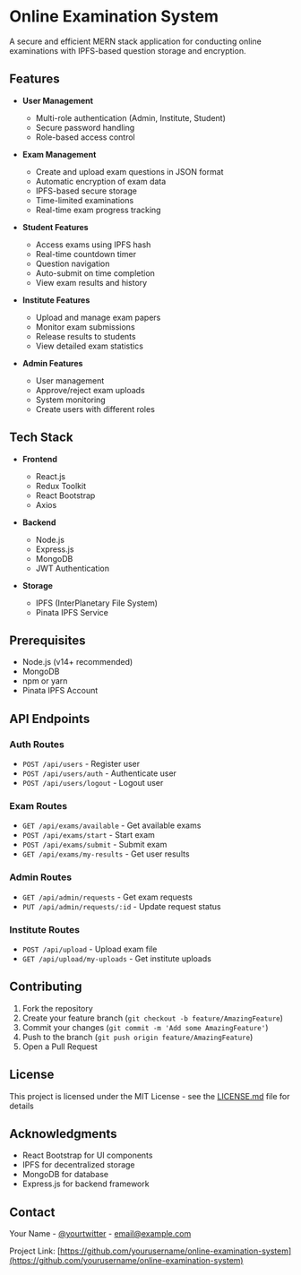 # Online Examination System

A secure and efficient MERN stack application for conducting online examinations with IPFS-based question storage and encryption.

## Features

- **User Management**
  - Multi-role authentication (Admin, Institute, Student)
  - Secure password handling
  - Role-based access control

- **Exam Management**
  - Create and upload exam questions in JSON format
  - Automatic encryption of exam data
  - IPFS-based secure storage
  - Time-limited examinations
  - Real-time exam progress tracking

- **Student Features**
  - Access exams using IPFS hash
  - Real-time countdown timer
  - Question navigation
  - Auto-submit on time completion
  - View exam results and history

- **Institute Features**
  - Upload and manage exam papers
  - Monitor exam submissions
  - Release results to students
  - View detailed exam statistics

- **Admin Features**
  - User management
  - Approve/reject exam uploads
  - System monitoring
  - Create users with different roles

## Tech Stack

- **Frontend**
  - React.js
  - Redux Toolkit
  - React Bootstrap
  - Axios

- **Backend**
  - Node.js
  - Express.js
  - MongoDB
  - JWT Authentication

- **Storage**
  - IPFS (InterPlanetary File System)
  - Pinata IPFS Service

## Prerequisites

- Node.js (v14+ recommended)
- MongoDB
- npm or yarn
- Pinata IPFS Account


## API Endpoints

### Auth Routes
- `POST /api/users` - Register user
- `POST /api/users/auth` - Authenticate user
- `POST /api/users/logout` - Logout user

### Exam Routes
- `GET /api/exams/available` - Get available exams
- `POST /api/exams/start` - Start exam
- `POST /api/exams/submit` - Submit exam
- `GET /api/exams/my-results` - Get user results

### Admin Routes
- `GET /api/admin/requests` - Get exam requests
- `PUT /api/admin/requests/:id` - Update request status

### Institute Routes
- `POST /api/upload` - Upload exam file
- `GET /api/upload/my-uploads` - Get institute uploads

## Contributing

1. Fork the repository
2. Create your feature branch (`git checkout -b feature/AmazingFeature`)
3. Commit your changes (`git commit -m 'Add some AmazingFeature'`)
4. Push to the branch (`git push origin feature/AmazingFeature`)
5. Open a Pull Request

## License

This project is licensed under the MIT License - see the [LICENSE.md](LICENSE.md) file for details

## Acknowledgments

- React Bootstrap for UI components
- IPFS for decentralized storage
- MongoDB for database
- Express.js for backend framework

## Contact

Your Name - [@yourtwitter](https://twitter.com/yourtwitter) - email@example.com

Project Link: [https://github.com/yourusername/online-examination-system](https://github.com/yourusername/online-examination-system)
